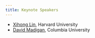 ```yaml
---
title: Keynote Speakers
---
```


* [Xihong Lin](https://www.hsph.harvard.edu/xihong-lin/), Harvard University
* [David Madigan](http://www.stat.columbia.edu/~madigan/), Columbia University

